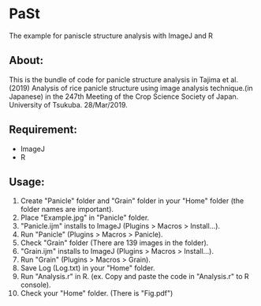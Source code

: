 # PaSt

The example for paniscle structure analysis with ImageJ and R

## About:  
This is the bundle of code for panicle structure analysis in Tajima et al. (2019) Analysis of rice panicle structure using image analysis technique.(in Japanese) in the 247th Meeting of the Crop Science Society of Japan. University of Tsukuba. 28/Mar/2019.

## Requirement:  
- ImageJ  
- R  

## Usage:  
1. Create "Panicle" folder and "Grain" folder in your "Home" folder (the folder names are important).  
2. Place "Example.jpg" in "Panicle" folder.
3. "Panicle.ijm" installs to ImageJ (Plugins > Macros > Install...).  
4. Run "Panicle" (Plugins > Macros > Panicle).  
5. Check "Grain" folder (There are 139 images in the folder).
6. "Grain.ijm" installs to ImageJ (Plugins > Macros > Install...).  
7. Run "Grain" (Plugins > Macros > Grain).  
8. Save Log (Log.txt) in your "Home" folder.  
9. Run "Analysis.r" in R. (ex. Copy and paste the code in "Analysis.r" to R console).  
10. Check your "Home" folder. (There is "Fig.pdf")  
